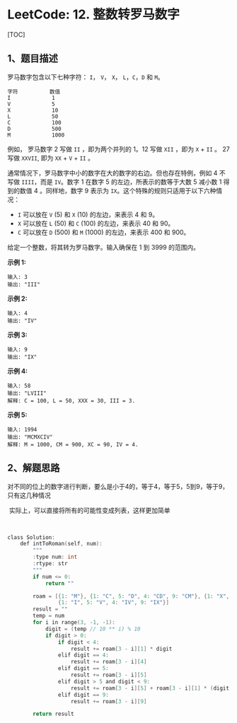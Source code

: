 # LeetCode: 12. 整数转罗马数字

[TOC]



## 1、题目描述





罗马数字包含以下七种字符： `I`， `V`， `X`， `L`，`C`，`D` 和 `M`。

```
字符          数值
I             1
V             5
X             10
L             50
C             100
D             500
M             1000
```

例如， 罗马数字 2 写做 `II` ，即为两个并列的 1。12 写做 `XII` ，即为 `X` + `II` 。 27 写做  `XXVII`, 即为 `XX` + `V` + `II` 。

通常情况下，罗马数字中小的数字在大的数字的右边。但也存在特例，例如 4 不写做 `IIII`，而是 `IV`。数字 1 在数字 5 的左边，所表示的数等于大数 5 减小数 1 得到的数值 4 。同样地，数字 9 表示为 `IX`。这个特殊的规则只适用于以下六种情况：

- `I` 可以放在 `V` (5) 和 `X` (10) 的左边，来表示 4 和 9。
- `X` 可以放在 `L` (50) 和 `C` (100) 的左边，来表示 40 和 90。 
- `C` 可以放在 `D` (500) 和 `M` (1000) 的左边，来表示 400 和 900。

给定一个整数，将其转为罗马数字。输入确保在 1 到 3999 的范围内。

**示例 1:**

```
输入: 3
输出: "III"
```

**示例 2:**

```
输入: 4
输出: "IV"
```

**示例 3:**

```
输入: 9
输出: "IX"
```

**示例 4:**

```
输入: 58
输出: "LVIII"
解释: C = 100, L = 50, XXX = 30, III = 3.
```

**示例 5:**

```
输入: 1994
输出: "MCMXCIV"
解释: M = 1000, CM = 900, XC = 90, IV = 4.
```





## 2、解题思路

​	对不同的位上的数字进行判断，要么是小于4的，等于4，等于5，5到9，等于9，只有这几种情况

​	实际上，可以直接将所有的可能性变成列表，这样更加简单

​	

```c
class Solution:
    def intToRoman(self, num):
        """
        :type num: int
        :rtype: str
        """
        if num <= 0:
            return ""

        roam = [{1: "M"}, {1: "C", 5: "D", 4: "CD", 9: "CM"}, {1: "X", 5: "L", 4: "XL", 9: "XC"},
                {1: "I", 5: "V", 4: "IV", 9: "IX"}]
        result = ""
        temp = num
        for i in range(3, -1, -1):
            digit = (temp // 10 ** i) % 10
            if digit > 0:
                if digit < 4:
                    result += roam[3 - i][1] * digit
                elif digit == 4:
                    result += roam[3 - i][4]
                elif digit == 5:
                    result += roam[3 - i][5]
                elif digit > 5 and digit < 9:
                    result += roam[3 - i][5] + roam[3 - i][1] * (digit - 5)
                elif digit == 9:
                    result += roam[3 - i][9]

        return result
```

